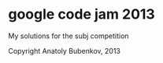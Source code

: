 google code jam 2013
====================

My solutions for the subj competition

Copyright Anatoly Bubenkov, 2013

